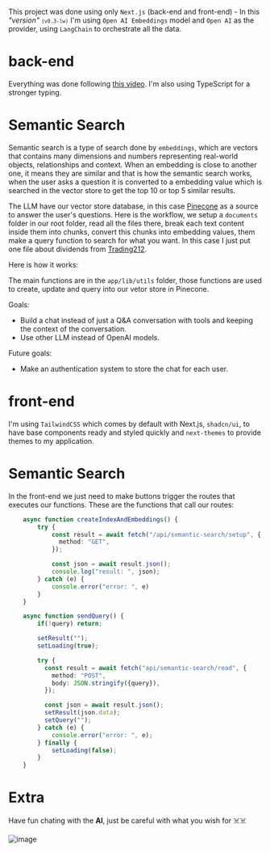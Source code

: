 This project was done using only `Next.js` (back-end and front-end) - In this <i>"version"</i> <small>`(v0.3-lw)`</small> I'm using `Open AI Embeddings` model and `Open AI` as the provider, using `LangChain` to orchestrate all the data.

# back-end

Everything was done following [this video](https://www.youtube.com/watch?v=6_mfYPPcZ60&t=11s).
I'm also using TypeScript for a stronger typing.

# Semantic Search

Semantic search is a type of search done by `embeddings`, which are vectors that contains many dimensions and numbers representing real-world objects, relationships and context. When an embedding is close to another one, it means they are similar and that is how the semantic search works, when the user asks a question it is converted to a embedding value which is searched in the vector store to get the top 10 or top 5 similar results.

The LLM have our vector store database, in this case [Pinecone](https://docs.pinecone.io/home) as a source to answer the user's questions. Here is the workflow, we setup a `documents` folder in our root folder, read all the files there, break each text content inside them into chunks, convert this chunks into embedding values, them make a query function to search for what you want. In this case I just put one file about dividends from [Trading212](https://www.trading212.com/learn/dividends). 

Here is how it works:


The main functions are in the `app/lib/utils` folder, those functions are used to create, update and query into our vetor store in Pinecone.

Goals:
- Build a chat instead of just a Q&A conversation with tools and keeping the context of the conversation.
- Use other LLM instead of OpenAI models.

Future goals:
- Make an authentication system to store the chat for each user.

# front-end

I'm using `TailwindCSS` which comes by default with Next.js, `shadcn/ui`, to have base components ready and styled quickly and `next-themes` to provide themes to my application.

# Semantic Search
In the front-end we just need to make buttons trigger the routes that executes our functions.
These are the functions that call our routes:

```ts
    async function createIndexAndEmbeddings() {
        try {
            const result = await fetch("/api/semantic-search/setup", {
              method: "GET",
            });

            const json = await result.json();
            console.log("result: ", json);
        } catch (e) {
            console.error("error: ", e)
        }
    }

    async function sendQuery() {
        if(!query) return;

        setResult("");
        setLoading(true);

        try {
          const result = await fetch("api/semantic-search/read", {
            method: "POST",
            body: JSON.stringify({query}),
          });

          const json = await result.json();
          setResult(json.data);
          setQuery("");
        } catch (e) {
            console.error("error: ", e);
        } finally {
            setLoading(false);
        }
    }
```

# Extra
Have fun chating with the **AI**, just be careful with what you wish for ☠️☠️

![image](https://github.com/Saraivinha1703/nextjs-ai-chat/assets/62428073/e4d29f63-95ba-42cb-94ad-b466c0240259)

